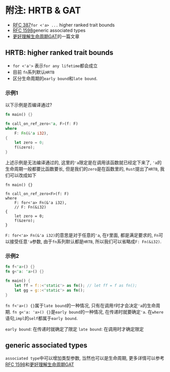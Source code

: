 # 附注: HRTB & GAT

- [RFC 387]`for <'a> ...` higher ranked trait bounds
- [RFC 1598]generic associated types
- [更好理解生命周期GAT]的一篇文章

## HRTB: higher ranked trait bounds

- `for <'a'>` 表示`for any lifetime`都会成立
- 目前 `fn`系列默认`HRTB`
- 区分生命周期的`early bound`和`late bound`.

### 示例1

以下示例是否编译通过?

```rust
fn main() {}

fn call_on_ref_zero<'a, F>(f: F) 
where
    F: Fn(&'a i32),
{
    let zero = 0;
    f(&zero);
}
```

上述示例是无法编译通过的, 这里的`'a`限定是在调用该函数就已经定下来了, `'a`的生命周期一般都要比函数要长,
但是我们的`zero`是在函数里的, `Rust`提出了`HRTB`, 我们可以改成如下

```rust,editable
fn main() {}

fn call_on_ref_zero<F>(f: F) 
where
    F: for<'a> Fn(&'a i32),
    // F: Fn(&i32)
{
    let zero = 0;
    f(&zero);
}
```

`F: for<'a> Fn(&'a i32)`的意思是对于任意的`'a`, 在`F`里面, 都是满足要求的, `Fn`可以接受任意`'a`参数,
由于`fn`系列默认都是`HRTB`, 所以我们可以省略成`F: Fn(&i32)`.

### 示例2

```rust
fn f<'a>() {}
fn g<'a: 'a>() {}

fn main() {
    let ff = f::<'static'> as fn(); // let ff = f as fn();
    let gg = g::<'static'> as fn();
}
```

`fn f<'a>() {}`属于`late bound`的一种情况, 只有在调用`f`时才会决定`'a`的生命周期.
`fn g<'a: 'a>() {}`是`early bound`的一种情况, 在传递时就要确定`'a`. 在`where`语句,`impl`的`self`都属于`early bound`.

`early bound`: 在传递时就确定了限定
`late bound`: 在调用时才确定限定

## generic associated types

`associated type`中可以增加类型参数, 当然也可以是生命周期, 更多详情可以参考[RFC 1598]和[更好理解生命周期GAT]

[RFC 387]: https://github.com/rust-lang/rfcs/blob/master/text/0387-higher-ranked-trait-bounds.md
[RFC 1598]: https://github.com/rust-lang/rfcs/blob/master/text/1598-generic_associated_types.md
[更好理解生命周期GAT]: https://sabrinajewson.org/blog/the-better-alternative-to-lifetime-gats
